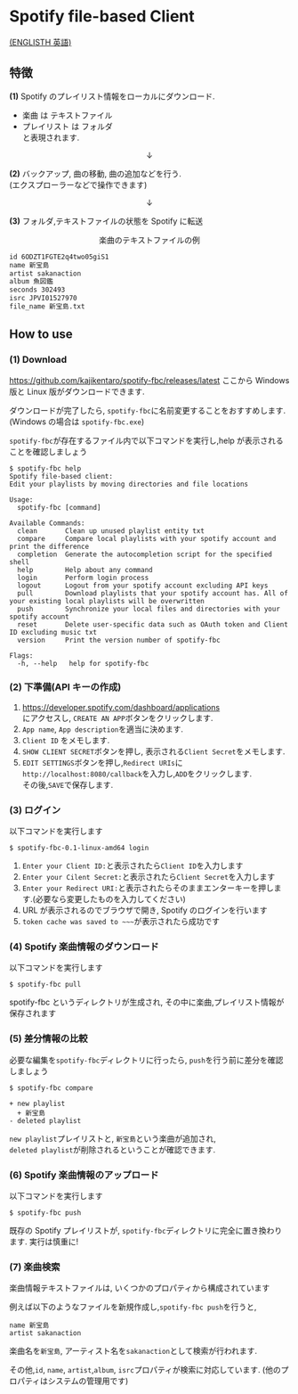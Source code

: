 # Spotify file-based Client

[(ENGLISTH 英語)](./README.md)

## 特徴

**(1)** Spotify のプレイリスト情報をローカルにダウンロード.

- 楽曲 は テキストファイル
- プレイリスト は フォルダ  
  と表現されます.

<div style="text-align:center;">
↓
</div>

**(2)** バックアップ, 曲の移動, 曲の追加などを行う.  
 (エクスプローラーなどで操作できます)

<div style="text-align:center;">
↓
</div>

**(3)** フォルダ,テキストファイルの状態を Spotify に転送

<div style="text-align:center;">
楽曲のテキストファイルの例
</div>

```txt
id 6ODZT1FGTE2q4two05giS1
name 新宝島
artist sakanaction
album 魚図鑑
seconds 302493
isrc JPVI01527970
file_name 新宝島.txt
```

## How to use

### (1) Download

https://github.com/kajikentaro/spotify-fbc/releases/latest
ここから Windows 版と Linux 版がダウンロードできます.

ダウンロードが完了したら, `spotify-fbc`に名前変更することをおすすめします.(Windows の場合は `spotify-fbc.exe`)

`spotify-fbc`が存在するファイル内で以下コマンドを実行し,help が表示されることを確認しましょう

```
$ spotify-fbc help
Spotify file-based client:
Edit your playlists by moving directories and file locations

Usage:
  spotify-fbc [command]

Available Commands:
  clean       Clean up unused playlist entity txt
  compare     Compare local playlists with your spotify account and print the difference
  completion  Generate the autocompletion script for the specified shell
  help        Help about any command
  login       Perform login process
  logout      Logout from your spotify account excluding API keys
  pull        Download playlists that your spotify account has. All of your existing local playlists will be overwritten
  push        Synchronize your local files and directories with your spotify account
  reset       Delete user-specific data such as OAuth token and Client ID excluding music txt
  version     Print the version number of spotify-fbc

Flags:
  -h, --help   help for spotify-fbc
```

### (2) 下準備(API キーの作成)

1. https://developer.spotify.com/dashboard/applications  
   にアクセスし, `CREATE AN APP`ボタンをクリックします.
2. `App name`, `App description`を適当に決めます.
3. `Client ID` をメモします.
4. `SHOW CLIENT SECRET`ボタンを押し, 表示される`Client Secret`をメモします.
5. `EDIT SETTINGS`ボタンを押し,`Redirect URIs`に`http://localhost:8080/callback`を入力し,`ADD`をクリックします.  
   その後,`SAVE`で保存します.

### (3) ログイン

以下コマンドを実行します

```
$ spotify-fbc-0.1-linux-amd64 login
```

1. `Enter your Client ID:`と表示されたら`Client ID`を入力します
2. `Enter your Cilent Secret:`と表示されたら`Client Secret`を入力します
3. `Enter your Redirect URI:`と表示されたらそのままエンターキーを押します.(必要なら変更したものを入力してください)
4. URL が表示されるのでブラウザで開き, Spotify のログインを行います
5. `token cache was saved to ~~~`が表示されたら成功です

### (4) Spotify 楽曲情報のダウンロード

以下コマンドを実行します

```
$ spotify-fbc pull
```

spotify-fbc というディレクトリが生成され, その中に楽曲,プレイリスト情報が保存されます

### (5) 差分情報の比較

必要な編集を`spotify-fbc`ディレクトリに行ったら, `push`を行う前に差分を確認しましょう

```
$ spotify-fbc compare

+ new playlist
  + 新宝島
- deleted playlist
```

`new playlist`プレイリストと, `新宝島`という楽曲が追加され,  
`deleted playlist`が削除されるということが確認できます.

### (6) Spotify 楽曲情報のアップロード

以下コマンドを実行します

```
$ spotify-fbc push
```

既存の Spotify プレイリストが, `spotify-fbc`ディレクトリに完全に置き換わります.
実行は慎重に!

### (7) 楽曲検索

楽曲情報テキストファイルは, いくつかのプロパティから構成されています

例えば以下のようなファイルを新規作成し,`spotify-fbc push`を行うと,

```text
name 新宝島
artist sakanaction
```

楽曲名を`新宝島`, アーティスト名を`sakanaction`として検索が行われます.

その他,`id`, `name`, `artist`,`album`, `isrc`プロパティが検索に対応しています.
(他のプロパティはシステムの管理用です)
